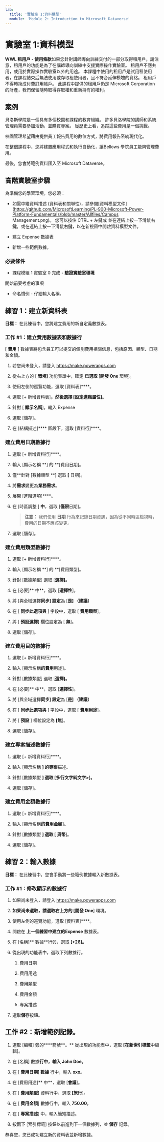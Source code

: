 ```yaml
---
lab:
  title: '實驗室 1:資料模型'
  module: 'Module 2: Introduction to Microsoft Dataverse'
---
```


# 實驗室 1:資料模型

**WWL 租用戶 - 使用條款**如果您針對講師導向訓練交付的一部分取得租用戶，請注意，租用戶的功能是為了在講師導向訓練中支援實際操作實驗室。 租用戶不應共用，或用於實際操作實驗室以外的用途。 本課程中使用的租用戶是試用租使用者，在課程結束后無法使用或存取租使用者，且不符合延伸模塊的資格。 租用戶不得轉換成付費訂用帳戶。 此課程中提供的租用戶仍是 Microsoft Corporation 的財產，我們保留隨時取得存取權和重新持有的權利。 

## 案例

貝洛斯學院是一個具有多個校園和課程的教育組織。 許多貝洛學院的講師和系統管理員需要參加活動，並購買專案。 從歷史上看，追蹤這些費用是一個挑戰。 

校園管理希望藉由提供員工報告費用的數位方式，將費用報告系統現代化。 

在整個課程中，您將建置應用程式和執行自動化，讓Bellows 學院員工能夠管理費用。

最後，您會將範例資料匯入至 Microsoft Dataverse。

## 高階實驗室步驟

為準備您的學習環境，您必須：

- 如需中繼資料描述 (資料表和關聯性)，請參閱[資料模型文件](https://github.com/MicrosoftLearning/PL-900-Microsoft-Power-Platform-Fundamentals/blob/master/Allfiles/Campus Management.png)。 您可以按住 CTRL + 左鍵或 並在連結上按一下滑鼠右鍵，或在連結上按一下滑鼠右鍵，以在新視窗中開啟資料模型文件。

- 建立 Expense 數據表

- 新增一些範例數據。 

### 必要條件

- 課程模組 1 實驗室 0 完成 **- 驗證實驗室環境**

開始前要考慮的事項

- 命名慣例 - 仔細輸入名稱。

## 練習 1：建立新資料表

**目標：** 在此練習中，您將建立費用的新自定義數據表。

### 工作 #1：建立費用數據表和數據行

[ **費用** ] 數據表將包含員工可以提交的個別費用相關信息，包括原因、類型、日期和金額。

1. 若您尚未登入，請登入 https://make.powerapps.com

1. 從右上方的 [ **環境]** 功能表單中，確定 **已選取 [開發 One** 環境]。

1. 使用左側的巡覽功能，選取 [資料表]****。

1. 選取 [+ 新增資料表]****，然後選擇 [設定進階屬性]****。

1. 針對 [ **顯示名稱**]，輸入 Expense

1. 選取 [儲存]。

1. 在 [結構描述]**** 區段下，選取 [資料行]****。

### 建立費用日期數據行

1. 選取 [+ 新增資料行]****。

1. 輸入 [顯示名稱 **] 的 **[費用日期]。

1. 僅**針對 [數據類型 **] 選取 **[** 日期]。

1. 將**需求**變更為**業務需求**。

1. 展開 [進階選項]****。

1. 在 [時區調整 **] 中**，選取 [**僅限**日期]。

    >**注意：** 我們使用 **日期** 行為來記錄日期資訊，因為從不同時區檢視時，費用的日期不應該變更。

1. 選取 [儲存]。

### 建立費用類型數據行

1. 選取 [+ 新增資料行]****。

1. 輸入 [顯示名稱 **] 的 **[費用類型]。

1. 針對 [數據類型] 選取 [****選擇**]。**

1. 在 [必要]** 中**，選取 [**選擇性**]。

1. 將 [與全域選擇**同步] 設定**為 [**是] （建議）**

1. 在 [ **同步此選項與** ] 字段中，選取 [ **費用類型**]。

1. 將 [ **預設選擇]** 欄位設定為 [ **無**]。

1. 選取 [儲存]。

### 建立費用目的數據行

1. 選取 [+ 新增資料行]****。

1. 輸入 [顯示名稱**的費用**用途]。

1. 針對 [數據類型] 選取 [****選擇**]。**

1. 在 [必要]** 中**，選取 [**選擇性**]。

1. 將 [與全域選擇**同步] 設定**為 [**是] （建議）**

1. 在 [ **同步此選項與** ] 字段中，選取 [ **費用用途**]。

1. 將 [ **預設** ] 欄位設定為 **[無**]。

1. 選取 [儲存]。

### 建立專案描述數據行

1. 選取 [+ 新增資料行]****。

1. 輸入 [顯示名稱 **] 的專案**描述。

1. 針對 [數據類型 **] 選取 **[多行文字**純文字&gt;]。**

1. 選取 [儲存]。

### 建立費用金額數據行

1. 選取 [+ 新增資料行]****。

1. 輸入 [顯示名稱**的費用金額**]。

1. 針對 [數據類型 **] 選取 **[** 貨幣**]。

1. 選取 [儲存]。

 
## 練習 2：輸入數據

**目標：** 在此練習中，您會手動將一些範例數據輸入新數據表。 

### 工作 #1：修改顯示的數據行

1. 如果尚未登入，請登入 https://make.powerapps.com

1. **如果尚未選取，請選取右上方的 [開發 One**] 環境。

1. 使用左側的巡覽功能，選取 [資料表]****。

1. 開啟在 **上一個練習中建立的Expense** 數據表。

1. 在 [名稱]** 數據**行旁，選取 **[+26]。**

1. 從出現的功能表中，選取下列數據行。

    1. 費用日期

    2. 費用用途 

    3. 費用類型

    4. 費用金額

    5. 專案描述

1. 選取**儲存**按鈕。

## 工作 #2：新增範例記錄。

1. 選取 [編輯] 旁的****箭號**。** 從出現的功能表中，選取 **[在新索引標籤**中編輯]。

1. 在 [名稱] 數據**行中，輸入 **John Doe**。**

1. 在 [ **費用日期] 數據** 行中，輸入 **xxx**。

1. 在 [費用用途]** 中**，選取 [**會議**]。

1. 在 [ **費用類型]** 資料行中，選取 **[旅行**]。

1. 在 [ **費用金額]** 數據行中，輸入 **750.00**。

1. 在 [ **專案描述**] 中，輸入簡短描述。

1. 按兩下 [索引標籤] 按鈕以前進到下一個數據列，並 **儲存** 記錄。

恭喜您，您已成功建立新的資料表並新增數據。


